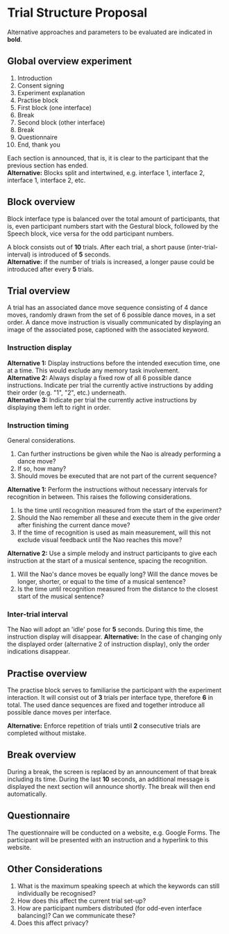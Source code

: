 # Trial Structure Proposal
Alternative approaches and parameters to be evaluated are indicated in **bold**.

## Global overview experiment
1. Introduction
1. Consent signing
1. Experiment explanation
1. Practise block
1. First block (one interface)
1. Break
1. Second block (other interface)
1. Break
1. Questionnaire
1. End, thank you

Each section is announced, that is, it is clear to the participant that the previous section has ended.\
**Alternative:** Blocks split and intertwined, e.g. interface 1, interface 2, interface 1, interface 2, etc.

## Block overview
Block interface type is balanced over the total amount of participants, that is, even participant numbers start with the Gestural block, followed by the Speech block, vice versa for the odd participant numbers.

A block consists out of **10** trials. After each trial, a short pause (inter-trial-interval) is introduced of **5** seconds.\
**Alternative:** if the number of trials is increased, a longer pause could be introduced after every **5** trials.

## Trial overview
A trial has an associated dance move sequence consisting of 4 dance moves, randomly drawn from the set of 6 possible dance moves, in a set order.
A dance move instruction is visually communicated by displaying an image of the associated pose, captioned with the associated keyword.

### Instruction display
**Alternative 1:** Display instructions before the intended execution time, one at a time. This would exclude any memory task involvement.\
**Alternative 2:** Always display a fixed row of all 6 possible dance instructions. Indicate per trial the currently active instructions by adding their order (e.g. "1", "2", etc.) underneath.\
**Alternative 3:** Indicate per trial the currently active instructions by displaying them left to right in order.

### Instruction timing
General considerations.
1. Can further instructions be given while the Nao is already performing a dance move?
1. If so, how many?
1. Should moves be executed that are not part of the current sequence?

**Alternative 1:** Perform the instructions without necessary intervals for recognition in between.
This raises the following considerations.
1. Is the time until recognition measured from the start of the experiment?
1. Should the Nao remember all these and execute them in the give order after finishing the current dance move?
1. If the time of recognition is used as main measurement, will this not exclude visual feedback until the Nao reaches this move?

**Alternative 2:** Use a simple melody and instruct participants to give each instruction at the start of a musical sentence, spacing the recognition.
1. Will the Nao's dance moves be equally long? Will the dance moves be longer, shorter, or equal to the time of a musical sentence?
1. Is the time until recognition measured from the distance to the closest start of the musical sentence?

### Inter-trial interval
The Nao will adopt an 'idle' pose for **5** seconds. During this time, the instruction display will disappear.
**Alternative:** In the case of changing only the displayed order (alternative 2 of instruction display), only the order indications disappear.

## Practise overview
The practise block serves to familiarise the participant with the experiment interaction.
It will consist out of **3** trials per interface type, therefore **6** in total.
The used dance sequences are fixed and together introduce all possible dance moves per interface.

**Alternative:** Enforce repetition of trials until **2** consecutive trials are completed without mistake.

## Break overview
During a break, the screen is replaced by an announcement of that break including its time.
During the last **10** seconds, an additional message is displayed the next section will announce shortly.
The break will then end automatically.

## Questionnaire
The questionnaire will be conducted on a website, e.g. Google Forms. The participant will be presented with an instruction and a hyperlink to this website.

## Other Considerations
1. What is the maximum speaking speech at which the keywords can still individually be recognised?
1. How does this affect the current trial set-up?
1. How are participant numbers distributed (for odd-even interface balancing)? Can we communicate these?
1. Does this affect privacy?
